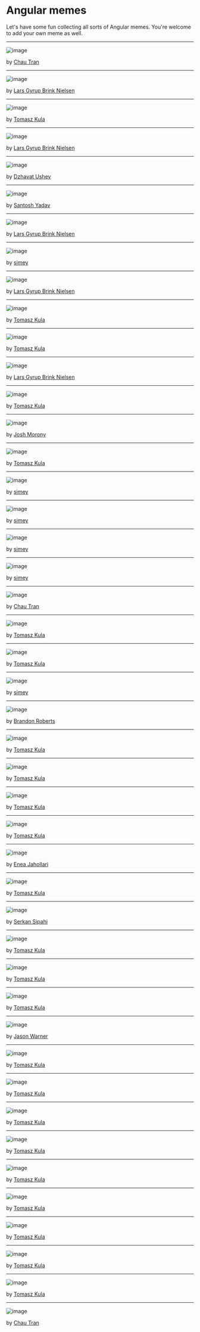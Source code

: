 # Angular memes

Let's have some fun collecting all sorts of Angular memes. You're welcome to add your own meme as well.

---

![image](https://user-images.githubusercontent.com/1096332/190572455-9dd7d0e2-acbf-42e1-9a7d-4173b8f4f353.png)

by [Chau Tran](https://twitter.com/Nartc1410/status/1570624939233013762)

---

![image](https://user-images.githubusercontent.com/1096332/188060950-0b14c54e-aa02-487f-a750-c9a55c659ec6.png)

by [Lars Gyrup Brink Nielsen](https://twitter.com/LayZeeDK/status/1564485566061678592)

---

![image](https://user-images.githubusercontent.com/1096332/188060849-e2367eb2-8559-4c31-903a-41e4eb26dbfa.png)

by [Tomasz Kula](https://twitter.com/realTomaszKula/status/1564209704955527170)

---

![image](https://user-images.githubusercontent.com/1096332/187066316-ccb431e4-3e59-4681-8fa3-ee224f7a5c14.png)

by [Lars Gyrup Brink Nielsen](https://twitter.com/LayZeeDK/status/1563760790850703360)

---

![image](https://user-images.githubusercontent.com/1096332/186994940-02072522-1c85-4e40-986d-f03710401c0c.png)

by [Dzhavat Ushev](https://twitter.com/dzhavatushev/status/1563077786985590784)

---

![image](https://user-images.githubusercontent.com/1096332/186994850-6c737a44-8c59-4e24-aada-e4f8e9b5d870.png)

by [Santosh Yadav](https://twitter.com/SantoshYadavDev/status/1563108277499506689)

---

![image](https://user-images.githubusercontent.com/1096332/186994488-dbab6547-81f7-449a-876b-abc05882ac2f.png)

by [Lars Gyrup Brink Nielsen](https://twitter.com/LayZeeDK/status/1563039199028076544)

---

![image](https://user-images.githubusercontent.com/1096332/186994569-36011e3a-f0ee-4cdc-ac26-90f4b0bdb4d9.png)

by [simey](https://twitter.com/simey/status/1562990930331766785)

---

![image](https://user-images.githubusercontent.com/1096332/186712278-61966fde-9db4-4c29-a940-b26b2699daf9.png)

by [Lars Gyrup Brink Nielsen](https://twitter.com/LayZeeDK/status/1562758128491720705)

---

![image](https://user-images.githubusercontent.com/1096332/186994671-69d5c8d5-4d59-4c28-9dec-155885dbc4da.png)

by [Tomasz Kula](https://twitter.com/realTomaszKula/status/1562710225710641155)

---

![image](https://user-images.githubusercontent.com/1096332/186714557-e0d65a16-fde8-41ac-b933-8847da329b12.png)

by [Tomasz Kula](https://twitter.com/realTomaszKula/status/1562322921636372480)

---

![image](https://user-images.githubusercontent.com/1096332/186255928-7c47419e-156f-48b7-a935-730c3eed093a.png)

by [Lars Gyrup Brink Nielsen](https://twitter.com/LayZeeDK/status/1561998683113226241)

---

![image](https://user-images.githubusercontent.com/1096332/186256136-80872b84-8ee3-4309-a323-8dc4ffee6a3b.png)

by [Tomasz Kula](https://twitter.com/realTomaszKula/status/1561617369771933698)

---

![image](https://user-images.githubusercontent.com/1096332/185729747-68c543dd-a26a-4a0c-970a-9f5b03074d76.png)

by [Josh Morony](https://twitter.com/joshuamorony/status/1560831165631991809)

---

![image](https://user-images.githubusercontent.com/1096332/185729856-04c4af83-0377-4c21-8aba-c5fc0036c069.png)

by [Tomasz Kula](https://twitter.com/realTomaszKula/status/1560521545470119941)

---

![image](https://user-images.githubusercontent.com/1096332/185729811-141f3327-52db-4029-a964-9eadac77f24a.png)

by [simey](https://twitter.com/simey/status/1560459867902447616)

---

![image](https://user-images.githubusercontent.com/1096332/185729799-107da677-787a-4cec-ad42-2c504708bdad.png)

by [simey](https://twitter.com/simey/status/1560460780910219264)

---

![image](https://user-images.githubusercontent.com/1096332/185469664-b8df187e-1e50-47e8-a991-994e24e4b2f4.png)

by [simey](https://twitter.com/simey/status/1560316416099852292)

---

![image](https://user-images.githubusercontent.com/1096332/185468282-4e749b22-aba0-4895-9145-7ca15111ea26.png)

by [simey](https://twitter.com/simey/status/1560151592346628096)

---

![image](https://user-images.githubusercontent.com/1096332/185468407-b97c3737-0268-4a0f-888c-a55324934b39.png)

by [Chau Tran](https://twitter.com/Nartc1410/status/1560185906405216256)

---


![image](https://user-images.githubusercontent.com/1096332/185468459-0a937d80-bef9-413d-9cf0-f459c273746b.png)

by [Tomasz Kula](https://twitter.com/realTomaszKula/status/1560151990226804738)

---


![image](https://user-images.githubusercontent.com/1096332/185468614-46f9049c-536a-4297-83cd-700eedc1510c.png)

by [Tomasz Kula](https://twitter.com/realTomaszKula/status/1559786791150002183)

---

![image](https://user-images.githubusercontent.com/1096332/185468719-9d68ed2b-96d3-4d03-9a3c-d312c960d20e.png)

by [simey](https://twitter.com/simey/status/1559803528649969664)

---

![image](https://user-images.githubusercontent.com/1096332/184955079-b2ecde28-2ac6-4c66-b31b-22173d26f3f9.png)

by [Brandon Roberts](https://twitter.com/brandontroberts/status/1559533472615653383)

---

![image](https://user-images.githubusercontent.com/1096332/184955333-757f8931-c8e7-4bb2-9c12-37615366f9ff.png)

by [Tomasz Kula](https://twitter.com/realTomaszKula/status/1559544723580256257)

---

![image](https://user-images.githubusercontent.com/1096332/184955416-c8c92520-27d1-4e76-b353-a928b45a3b92.png)

by [Tomasz Kula](https://twitter.com/realTomaszKula/status/1559194630671011841)

---


![image](https://user-images.githubusercontent.com/1096332/184955500-f360682e-0026-48e2-bed0-839672debfe6.png)

by [Tomasz Kula](https://twitter.com/realTomaszKula/status/1559170904269225984)

---

![image](https://user-images.githubusercontent.com/1096332/184955582-a7f2a017-7b87-4649-a17e-5de67971c642.png)

by [Tomasz Kula](https://twitter.com/realTomaszKula/status/1559112356793286656)

---

![image](https://user-images.githubusercontent.com/1096332/184704390-61d9ba2c-3d8e-4e64-a520-34bc2e61f05b.png)

by [Enea Jahollari](https://twitter.com/Enea_Jahollari/status/1558000674478202880)

---

![image](https://user-images.githubusercontent.com/1096332/184955660-0384d2c6-8892-461c-a5f4-3f8e6b2211f6.png)

by [Tomasz Kula](https://twitter.com/realTomaszKula/status/1557998793789931521)

---

![image](https://user-images.githubusercontent.com/1096332/184704856-07a2beae-72d5-4152-91cd-c6068ba5b320.png)

by [Serkan Sipahi](https://twitter.com/Bitcollage/status/1557646064487899137)

---

![image](https://user-images.githubusercontent.com/1096332/184705094-df597a5a-0265-4c15-b719-702f9cc166c6.png)

by [Tomasz Kula](https://twitter.com/realTomaszKula/status/1557635304575623173)

---

![image](https://user-images.githubusercontent.com/1096332/184833955-8610b5c6-36b3-45da-a4ed-1ad2187ce860.png)

by [Tomasz Kula](https://twitter.com/realTomaszKula/status/1557252596523483138)

---

![image](https://user-images.githubusercontent.com/1096332/184834396-2532d32c-398d-4016-b721-1620a4f607c1.png)

by [Tomasz Kula](https://twitter.com/realTomaszKula/status/1556897571322445824)

---

![image](https://user-images.githubusercontent.com/1096332/184957210-29805fe0-a63f-4048-ac0f-bc63bab78adf.png)

by [Jason Warner](https://twitter.com/xocomil_1/status/1556676267356798978)

---

![image](https://user-images.githubusercontent.com/1096332/184955729-7e971643-011b-4ee8-b576-968a5aca5431.png)

by [Tomasz Kula](https://twitter.com/realTomaszKula/status/1555467078433488896)


---

![image](https://user-images.githubusercontent.com/1096332/184955800-d037f644-e2e5-482f-b6e4-faa0ae1ce18c.png)

by [Tomasz Kula](https://twitter.com/realTomaszKula/status/1554071545240338436)

---

![image](https://user-images.githubusercontent.com/1096332/184955883-e44ddd8d-8300-4c27-b323-8704739675d0.png)

by [Tomasz Kula](https://twitter.com/realTomaszKula/status/1553995883024453632)

---

![image](https://user-images.githubusercontent.com/1096332/184956018-8f6bbfab-f23d-450d-a648-56b1499aa625.png)

by [Tomasz Kula](https://twitter.com/realTomaszKula/status/1553321246955282434)

---


![image](https://user-images.githubusercontent.com/1096332/184956180-33253cd7-dccc-46be-9e54-6bfb3d67260d.png)

by [Tomasz Kula](https://twitter.com/realTomaszKula/status/1535343674841759744)

---


![image](https://user-images.githubusercontent.com/1096332/184956318-9eec2ed7-12a9-4e4c-ba7f-5d785b65b1c8.png)

by [Tomasz Kula](https://twitter.com/realTomaszKula/status/1534093341196967936)

---


![image](https://user-images.githubusercontent.com/1096332/184956475-b66481b6-b64b-403e-bb2a-54ed8f5ce04b.png)

by [Tomasz Kula](https://twitter.com/realTomaszKula/status/1534077502112641026)

---


![image](https://user-images.githubusercontent.com/1096332/184956612-04b8435b-9224-460d-9c75-47034604974a.png)

by [Tomasz Kula](https://twitter.com/realTomaszKula/status/1533735177993736197)

---

![image](https://user-images.githubusercontent.com/1096332/184956747-53b36ce2-7dc7-47b3-9f94-6bcdd9ce53c6.png)

by [Tomasz Kula](https://twitter.com/realTomaszKula/status/1533073391527280642)

---

![image](https://user-images.githubusercontent.com/1096332/184956876-ddc9cd95-7f5b-49a3-b312-ee8572b64782.png)

by [Chau Tran](https://twitter.com/Nartc1410/status/1379888091746480137)

